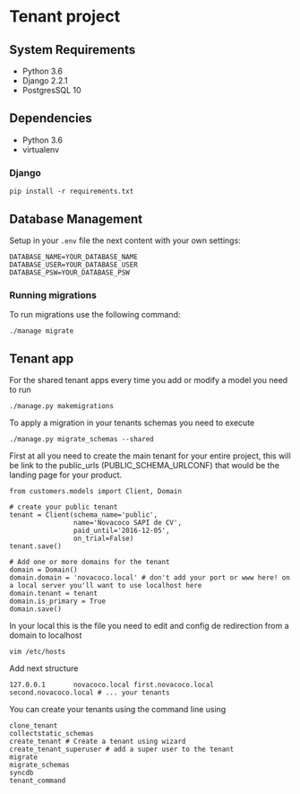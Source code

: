 # Tenant project

## System Requirements

- Python 3.6
- Django 2.2.1
- PostgresSQL 10

## Dependencies

- Python 3.6
- virtualenv

### Django

    pip install -r requirements.txt

## Database Management

Setup in your `.env` file the next content with your own settings:

    DATABASE_NAME=YOUR_DATABASE_NAME
    DATABASE_USER=YOUR_DATABASE_USER
    DATABASE_PSW=YOUR_DATABASE_PSW


### Running migrations

To run migrations use the following command:

    ./manage migrate

## Tenant app

For the shared tenant apps every time you add or modify a model you need to run

    ./manage.py makemigrations

To apply a migration in your tenants schemas you need to execute

    ./manage.py migrate_schemas --shared


First at all you need to create the main tenant for your entire project, this will be link to the public_urls (PUBLIC_SCHEMA_URLCONF) that would be the landing page for your product.

    from customers.models import Client, Domain

    # create your public tenant
    tenant = Client(schema_name='public',
                    name='Novacoco SAPI de CV',
                    paid_until='2016-12-05',
                    on_trial=False)
    tenant.save()

    # Add one or more domains for the tenant
    domain = Domain()
    domain.domain = 'novacoco.local' # don't add your port or www here! on a local server you'll want to use localhost here
    domain.tenant = tenant
    domain.is_primary = True
    domain.save()

In your local this is the file you need to edit and config de redirection from a domain to localhost

    vim /etc/hosts

Add next structure 

    127.0.0.1       novacoco.local first.novacoco.local second.novacoco.local # ... your tenants

You can create your tenants using the command line using

    clone_tenant
    collectstatic_schemas
    create_tenant # Create a tenant using wizard
    create_tenant_superuser # add a super user to the tenant
    migrate
    migrate_schemas
    syncdb
    tenant_command

